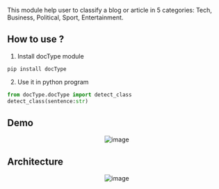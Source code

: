This module help user to classify a blog or article in 5 categories: Tech, Business, Political, Sport, Entertainment.

## How to use ?

1. Install docType module

```
pip install docType
```
2. Use it in python program

```python
from docType.docType import detect_class
detect_class(sentence:str)
```
## Demo

<div align="center">

![image](https://user-images.githubusercontent.com/55041104/188278401-a66d09b8-2081-4bb5-abe7-dfa87ef16802.png)

</div>

## Architecture

<div align="center">

![image](https://user-images.githubusercontent.com/55041104/188285467-f987b591-518d-4382-a635-b989b5fee628.png)

</div>
